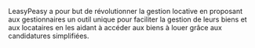 

LeasyPeasy a pour but de révolutionner la gestion locative en proposant aux gestionnaires un outil unique pour faciliter la gestion de leurs biens et aux locataires en les aidant à accéder aux biens à louer grâce aux candidatures simplifiées.

